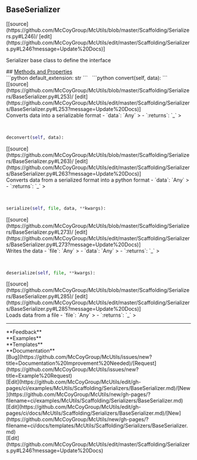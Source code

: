 ## <a id="McUtils.Scaffolding.Serializers.BaseSerializer">BaseSerializer</a> 

<div class="docs-source-link" markdown="1">
[[source](https://github.com/McCoyGroup/McUtils/blob/master/Scaffolding/Serializers.py#L246)/
[edit](https://github.com/McCoyGroup/McUtils/edit/master/Scaffolding/Serializers.py#L246?message=Update%20Docs)]
</div>

Serializer base class to define the interface







<div class="collapsible-section">
 <div class="collapsible-section collapsible-section-header" markdown="1">
## <a class="collapse-link" data-toggle="collapse" href="#methods" markdown="1"> Methods and Properties</a> <a class="float-right" data-toggle="collapse" href="#methods"><i class="fa fa-chevron-down"></i></a>
 </div>
 <div class="collapsible-section collapsible-section-body collapse show" id="methods" markdown="1">
 ```python
default_extension: str
```
<a id="McUtils.Scaffolding.Serializers.BaseSerializer.convert" class="docs-object-method">&nbsp;</a> 
```python
convert(self, data): 
```
<div class="docs-source-link" markdown="1">
[[source](https://github.com/McCoyGroup/McUtils/blob/master/Scaffolding/Serializers/BaseSerializer.py#L253)/
[edit](https://github.com/McCoyGroup/McUtils/edit/master/Scaffolding/Serializers/BaseSerializer.py#L253?message=Update%20Docs)]
</div>
Converts data into a serializable format
  - `data`: `Any`
    > 
  - `:returns`: `_`
    >


<a id="McUtils.Scaffolding.Serializers.BaseSerializer.deconvert" class="docs-object-method">&nbsp;</a> 
```python
deconvert(self, data): 
```
<div class="docs-source-link" markdown="1">
[[source](https://github.com/McCoyGroup/McUtils/blob/master/Scaffolding/Serializers/BaseSerializer.py#L263)/
[edit](https://github.com/McCoyGroup/McUtils/edit/master/Scaffolding/Serializers/BaseSerializer.py#L263?message=Update%20Docs)]
</div>
Converts data from a serialized format into a python format
  - `data`: `Any`
    > 
  - `:returns`: `_`
    >


<a id="McUtils.Scaffolding.Serializers.BaseSerializer.serialize" class="docs-object-method">&nbsp;</a> 
```python
serialize(self, file, data, **kwargs): 
```
<div class="docs-source-link" markdown="1">
[[source](https://github.com/McCoyGroup/McUtils/blob/master/Scaffolding/Serializers/BaseSerializer.py#L273)/
[edit](https://github.com/McCoyGroup/McUtils/edit/master/Scaffolding/Serializers/BaseSerializer.py#L273?message=Update%20Docs)]
</div>
Writes the data
  - `file`: `Any`
    > 
  - `data`: `Any`
    > 
  - `:returns`: `_`
    >


<a id="McUtils.Scaffolding.Serializers.BaseSerializer.deserialize" class="docs-object-method">&nbsp;</a> 
```python
deserialize(self, file, **kwargs): 
```
<div class="docs-source-link" markdown="1">
[[source](https://github.com/McCoyGroup/McUtils/blob/master/Scaffolding/Serializers/BaseSerializer.py#L285)/
[edit](https://github.com/McCoyGroup/McUtils/edit/master/Scaffolding/Serializers/BaseSerializer.py#L285?message=Update%20Docs)]
</div>
Loads data from a file
  - `file`: `Any`
    > 
  - `:returns`: `_`
    >
 </div>
</div>












---


<div markdown="1" class="text-secondary">
<div class="container">
  <div class="row">
   <div class="col" markdown="1">
**Feedback**   
</div>
   <div class="col" markdown="1">
**Examples**   
</div>
   <div class="col" markdown="1">
**Templates**   
</div>
   <div class="col" markdown="1">
**Documentation**   
</div>
   <div class="col" markdown="1">
   
</div>
   <div class="col" markdown="1">
   
</div>
   <div class="col" markdown="1">
   
</div>
</div>
  <div class="row">
   <div class="col" markdown="1">
[Bug](https://github.com/McCoyGroup/McUtils/issues/new?title=Documentation%20Improvement%20Needed)/[Request](https://github.com/McCoyGroup/McUtils/issues/new?title=Example%20Request)   
</div>
   <div class="col" markdown="1">
[Edit](https://github.com/McCoyGroup/McUtils/edit/gh-pages/ci/examples/McUtils/Scaffolding/Serializers/BaseSerializer.md)/[New](https://github.com/McCoyGroup/McUtils/new/gh-pages/?filename=ci/examples/McUtils/Scaffolding/Serializers/BaseSerializer.md)   
</div>
   <div class="col" markdown="1">
[Edit](https://github.com/McCoyGroup/McUtils/edit/gh-pages/ci/docs/McUtils/Scaffolding/Serializers/BaseSerializer.md)/[New](https://github.com/McCoyGroup/McUtils/new/gh-pages/?filename=ci/docs/templates/McUtils/Scaffolding/Serializers/BaseSerializer.md)   
</div>
   <div class="col" markdown="1">
[Edit](https://github.com/McCoyGroup/McUtils/edit/master/Scaffolding/Serializers.py#L246?message=Update%20Docs)   
</div>
   <div class="col" markdown="1">
   
</div>
   <div class="col" markdown="1">
   
</div>
   <div class="col" markdown="1">
   
</div>
</div>
</div>
</div>